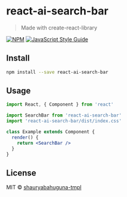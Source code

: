 # react-ai-search-bar

> Made with create-react-library

[![NPM](https://img.shields.io/npm/v/react-ai-search-bar.svg)](https://www.npmjs.com/package/react-ai-search-bar) [![JavaScript Style Guide](https://img.shields.io/badge/code_style-standard-brightgreen.svg)](https://standardjs.com)

## Install

```bash
npm install --save react-ai-search-bar
```

## Usage

```jsx
import React, { Component } from 'react'

import SearchBar from 'react-ai-search-bar'
import 'react-ai-search-bar/dist/index.css'

class Example extends Component {
  render() {
    return <SearchBar />
  }
}
```

## License

MIT © [shauryabahuguna-tmpl](https://github.com/shauryabahuguna-tmpl)
